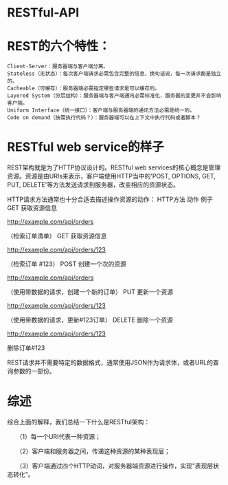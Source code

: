 # RESTful-API

# REST的六个特性：

    Client-Server：服务器端与客户端分离。
    Stateless（无状态）：每次客户端请求必需包含完整的信息，换句话说，每一次请求都是独立的。
    Cacheable（可缓存）：服务器端必需指定哪些请求是可以缓存的。
    Layered System（分层结构）：服务器端与客户端通讯必需标准化，服务器的变更并不会影响客户端。
    Uniform Interface（统一接口）：客户端与服务器端的通讯方法必需是统一的。
    Code on demand（按需执行代码？）：服务器端可以在上下文中执行代码或者脚本？

# RESTful web service的样子

REST架构就是为了HTTP协议设计的。RESTful web services的核心概念是管理资源。资源是由URIs来表示，客户端使用HTTP当中的'POST, OPTIONS, GET, PUT, DELETE'等方法发送请求到服务器，改变相应的资源状态。

HTTP请求方法通常也十分合适去描述操作资源的动作：
HTTP方法 	动作 	例子
GET 	获取资源信息 	

http://example.com/api/orders

（检索订单清单）
GET 	获取资源信息 	

http://example.com/api/orders/123

（检索订单 #123）
POST 	创建一个次的资源 	

http://example.com/api/orders

（使用带数据的请求，创建一个新的订单）
PUT 	更新一个资源 	

http://example.com/api/orders/123

（使用带数据的请求，更新#123订单）
DELETE 	删除一个资源 	

http://example.com/api/orders/123

删除订单#123

REST请求并不需要特定的数据格式，通常使用JSON作为请求体，或者URL的查询参数的一部份。


# 综述

综合上面的解释，我们总结一下什么是RESTful架构：

　　（1）每一个URI代表一种资源；

　　（2）客户端和服务器之间，传递这种资源的某种表现层；

　　（3）客户端通过四个HTTP动词，对服务器端资源进行操作，实现"表现层状态转化"。
